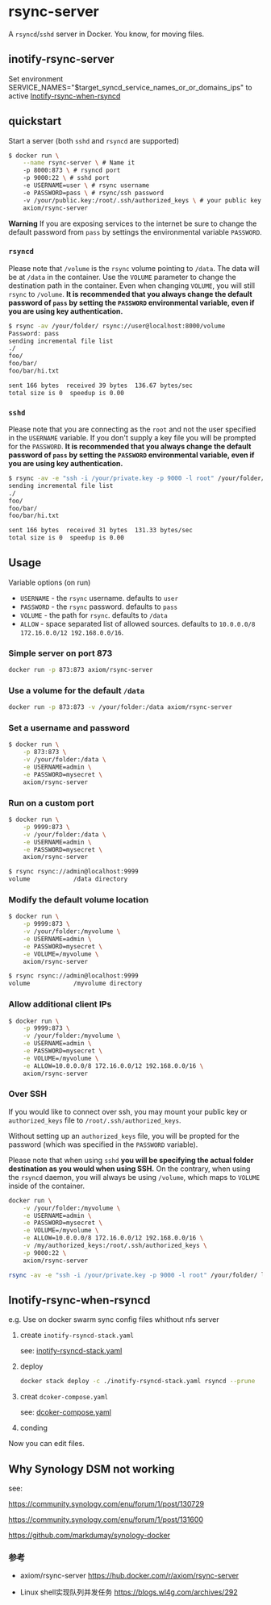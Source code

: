 # rsync-server

A `rsyncd`/`sshd` server in Docker. You know, for moving files.

## inotify-rsync-server

Set environment SERVICE_NAMES="$target_syncd_service_names_or_or_domains_ips" to active [Inotify-rsync-when-rsyncd](#inotify-rsync-when-rsyncd)

## quickstart

Start a server (both `sshd` and `rsyncd` are supported)

```bash
$ docker run \
    --name rsync-server \ # Name it
    -p 8000:873 \ # rsyncd port
    -p 9000:22 \ # sshd port
    -e USERNAME=user \ # rsync username
    -e PASSWORD=pass \ # rsync/ssh password
    -v /your/public.key:/root/.ssh/authorized_keys \ # your public key
    axiom/rsync-server
```

**Warning** If you are exposing services to the internet be sure to change the default password from `pass` by settings the environmental variable `PASSWORD`.

### `rsyncd`

Please note that `/volume` is the `rsync` volume pointing to `/data`. The data
will be at `/data` in the container. Use the `VOLUME` parameter to change the
destination path in the container. Even when changing `VOLUME`, you will still
`rsync` to `/volume`. **It is recommended that you always change the default password of `pass` by setting the `PASSWORD` environmental variable, even if you are using key authentication.**

```bash
$ rsync -av /your/folder/ rsync://user@localhost:8000/volume
Password: pass
sending incremental file list
./
foo/
foo/bar/
foo/bar/hi.txt

sent 166 bytes  received 39 bytes  136.67 bytes/sec
total size is 0  speedup is 0.00
```

### `sshd`

Please note that you are connecting as the `root` and not the user specified in
the `USERNAME` variable. If you don't supply a key file you will be prompted
for the `PASSWORD`. **It is recommended that you always change the default password of `pass` by setting the `PASSWORD` environmental variable, even if you are using key authentication.**

```bash
$ rsync -av -e "ssh -i /your/private.key -p 9000 -l root" /your/folder/ localhost:/data
sending incremental file list
./
foo/
foo/bar/
foo/bar/hi.txt

sent 166 bytes  received 31 bytes  131.33 bytes/sec
total size is 0  speedup is 0.00
```

## Usage

Variable options (on run)

* `USERNAME` - the `rsync` username. defaults to `user`
* `PASSWORD` - the `rsync` password. defaults to `pass`
* `VOLUME`   - the path for `rsync`. defaults to `/data`
* `ALLOW`    - space separated list of allowed sources. defaults to `10.0.0.0/8 172.16.0.0/12 192.168.0.0/16`.

### Simple server on port 873

```bash
docker run -p 873:873 axiom/rsync-server
```

### Use a volume for the default `/data`

```bash
docker run -p 873:873 -v /your/folder:/data axiom/rsync-server
```

### Set a username and password

```bash
$ docker run \
    -p 873:873 \
    -v /your/folder:/data \
    -e USERNAME=admin \
    -e PASSWORD=mysecret \
    axiom/rsync-server
```

### Run on a custom port

```bash
$ docker run \
    -p 9999:873 \
    -v /your/folder:/data \
    -e USERNAME=admin \
    -e PASSWORD=mysecret \
    axiom/rsync-server
```

```bash
$ rsync rsync://admin@localhost:9999
volume            /data directory
```

### Modify the default volume location

```bash
$ docker run \
    -p 9999:873 \
    -v /your/folder:/myvolume \
    -e USERNAME=admin \
    -e PASSWORD=mysecret \
    -e VOLUME=/myvolume \
    axiom/rsync-server
```

```bash
$ rsync rsync://admin@localhost:9999
volume            /myvolume directory
```

### Allow additional client IPs

```bash
$ docker run \
    -p 9999:873 \
    -v /your/folder:/myvolume \
    -e USERNAME=admin \
    -e PASSWORD=mysecret \
    -e VOLUME=/myvolume \
    -e ALLOW=10.0.0.0/8 172.16.0.0/12 192.168.0.0/16 \
    axiom/rsync-server
```

### Over SSH

If you would like to connect over ssh, you may mount your public key or
`authorized_keys` file to `/root/.ssh/authorized_keys`.

Without setting up an `authorized_keys` file, you will be propted for the
password (which was specified in the `PASSWORD` variable).

Please note that when using `sshd` **you will be specifying the actual folder
destination as you would when using SSH.** On the contrary, when using the
`rsyncd` daemon, you will always be using `/volume`, which maps to `VOLUME`
inside of the container.

```bash
docker run \
    -v /your/folder:/myvolume \
    -e USERNAME=admin \
    -e PASSWORD=mysecret \
    -e VOLUME=/myvolume \
    -e ALLOW=10.0.0.0/8 172.16.0.0/12 192.168.0.0/16 \
    -v /my/authorized_keys:/root/.ssh/authorized_keys \
    -p 9000:22 \
    axiom/rsync-server
```

```bash
rsync -av -e "ssh -i /your/private.key -p 9000 -l root" /your/folder/ localhost:/data
```

## Inotify-rsync-when-rsyncd

e.g. Use on docker swarm sync config files whithout nfs server

1. create `inotify-rsyncd-stack.yaml`

    see: [inotify-rsyncd-stack.yaml](https://github.com/zctmdc/inotify-rsync-server/blob/dev/inotify-rsyncd-stack.yaml)

2. deploy

    ```bash
    docker stack deploy -c ./inotify-rsyncd-stack.yaml rsyncd --prune
    ```

3. creat `dcoker-compose.yaml`

    see: [dcoker-compose.yaml](https://github.com/zctmdc/inotify-rsync-server/blob/dev/dcoker-compose.yaml)

4. conding

Now you can edit files.

## Why Synology DSM not working

see:

<https://community.synology.com/enu/forum/1/post/130729>  
  
<https://community.synology.com/enu/forum/1/post/131600>  

<https://github.com/markdumay/synology-docker>  

### 参考

- axiom/rsync-server
    <https://hub.docker.com/r/axiom/rsync-server>  

- Linux shell实现队列并发任务
    <https://blogs.wl4g.com/archives/292>